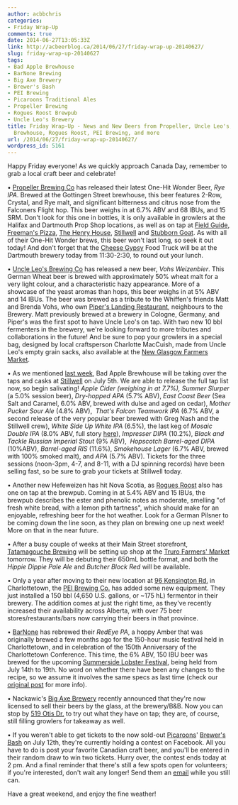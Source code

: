 ```yaml
---
author: acbbchris
categories:
- Friday Wrap-Up
comments: true
date: 2014-06-27T13:05:33Z
link: http://acbeerblog.ca/2014/06/27/friday-wrap-up-20140627/
slug: friday-wrap-up-20140627
tags:
- Bad Apple Brewhouse
- BarNone Brewing
- Big Axe Brewery
- Brewer's Bash
- PEI Brewing
- Picaroons Traditional Ales
- Propeller Brewing
- Rogues Roost Brewpub
- Uncle Leo's Brewery
title: Friday Wrap-Up - News and New Beers from Propeller, Uncle Leo's, Bad Apple
  Brewhouse, Rogues Roost, PEI Brewing, and more
url: /2014/06/27/friday-wrap-up-20140627/
wordpress_id: 5161
---
```


Happy Friday everyone! As we quickly approach Canada Day, remember to grab a local craft beer and celebrate!

• [Propeller Brewing Co](http://www.drinkpropeller.ca/) has released their latest One-Hit Wonder Beer, _Rye IPA_. Brewed at the Gottingen Street brewhouse, this beer features 2-Row, Crystal, and Rye malt, and significant bitterness and citrus nose from the Falconers Flight hop. This beer weighs in at 6.7% ABV and 68 IBUs, and 15 SRM. Don't look for this one in bottles, it is only available in growlers at the Halifax and Dartmouth Prop Shop locations, as well as on tap at [Field Guide](http://fieldguidehfx.com/), [Freeman's Pizza](http://www.freemanspizza.ca/), [The Henry House](http://www.henryhouse.ca/), [Stillwell](http://www.barstillwell.com/) and [Stubborn Goat](http://www.stubborngoat.ca/). As with all of their One-Hit Wonder brews, this beer won't last long, so seek it out today! And don't forget that the [Cheese Gypsy](http://cheesegypsy.ca) Food Truck will be at the Dartmouth brewery today from 11:30-2:30, to round out your lunch.

• [Uncle Leo's Brewing Co](http://uncleleosbrewery.ca/) has released a new beer, _Vohs Weizenbier_. This German Wheat beer is brewed with approximately 50% wheat malt for a very light colour, and a characteristic hazy appearance. More of a showcase of the yeast aromas than hops, this beer weighs in at 5% ABV and 14 IBUs. The beer was brewed as a tribute to the Whiffen's friends Matt and Brenda Vohs, who own [Piper's Landing Restaurant](http://www.piperslandingrestaurant.com/), neighbours to the Brewery. Matt previously brewed at a brewery in Cologne, Germany, and Piper's was the first spot to have Uncle Leo's on tap. With two new 10 bbl fermenters in the brewery, we're looking forward to more tributes and collaborations in the future! And be sure to pop your growlers in a special bag, designed by local craftsperson Charlotte MacCuish, made from Uncle Leo's empty grain sacks, also available at the [New Glasgow Farmers Market](https://www.facebook.com/pages/New-Glasgow-Farmers-Market-Cooperative/213341165357086).

• As we mentioned [last week](http://atlanticcanadabeerblog.wordpress.com/2014/06/20/friday-wrap-up-6/), Bad Apple Brewhouse will be taking over the taps and casks at [Stillwell](http://www.barstillwell.com/) on July 5th. We are able to release the full tap list now, so begin salivating!
_Apple Cider _(weighing in at 7.7%),_ Summer Slurper_ (a 5.0% session beer), _Dry-hopped APA_ (5.7% ABV), _East Coast Beer_ (Sea Salt and Caramel, 6.0% ABV, brewed with dulse and aged on cedar), _Mother Pucker Sour Ale_ (4.8% ABV),  _That's Falcon Teamwork IPA_ (6.7% ABV, a second release of the very popular beer brewed with Greg Nash and the Stillwell crew), _White Side Up White IPA_ (6.5%), the last keg of _Mosaic Double IPA_ (8.0% ABV, full story [here](http://atlanticcanadabeerblog.wordpress.com/2014/06/13/friday-wrap-up-20140613/)), _Impresser DIPA_ (10.2%), _Black and Tackle Russian Imperial Stout_ (9% ABV),  _Hopscotch Barrel-aged DIPA_ (10%ABV), _Barrel-aged RIS_ (11.6%), _Smokehouse Lager_ (6.7% ABV, brewed with 100% smoked malt), and _APA_ (5.7% ABV).
Tickets for the three sessions (noon-3pm, 4-7, and 8-11, with a DJ spinning records) have been selling fast, so be sure to grab your tickets at Stillwell today.

• Another new Hefeweizen has hit Nova Scotia, as [Rogues Roost](http://www.roguesroost.ca/) also has one on tap at the brewpub. Coming in at 5.4% ABV and 15 IBUs, the brewpub describes the ester and phenolic notes as moderate, smelling "of fresh white bread, with a lemon pith tartness", which should make for an enjoyable, refreshing beer for the hot weather. Look for a German Pilsner to be coming down the line soon, as they plan on brewing one up next week! More on that in the near future.

• After a busy couple of weeks at their Main Street storefront, [Tatamagouche Brewing](http://tatabrew.com/) will be setting up shop at the [Truro Farmers' Market](http://www.trurofarmersmarket.org/) tomorrow. They will be debuting their 650mL bottle format, and both the _Hippie Dippie Pale Ale_ and _Butcher Block Red_ will be available.

• Only a year after moving to their new location at [96 Kensington Rd.](https://www.google.ca/maps/place/96+Kensington+Rd/@46.252668,-63.1153749,17z/data=!3m1!4b1!4m2!3m1!1s0x4b5e52be39678e25:0x2def3dc28e2964fa) in Charlottetown, the [PEI Brewing Co.](http://peibrewingcompany.com/) has added some new equipment. They just installed a 150 bbl (4,650 U.S. gallons, or ~175 hL) fermentor in their brewery. The addition comes at just the right time, as they've recently increased their availability across Alberta, with over 75 beer stores/restaurants/bars now carrying their beers in that province.

• [BarNone](https://www.facebook.com/BarNone.Brewing) has rebrewed their _RedEye PA_, a hoppy Amber that was originally brewed a few months ago for the 150-hour music festival held in Charlottetown, and in celebration of the 150th Anniversary of the Charlottetown Conference. This time, the 6% ABV, 150 IBU beer was brewed for the upcoming [Summerside Lobster Festival](http://summersidelobsterfest.com/), being held from July 14th to 19th. No word on whether there have been any changes to the recipe, so we assume it involves the same specs as last time (check our [original post](http://atlanticcanadabeerblog.wordpress.com/2014/03/21/friday-wrap-up/) for more info).

• Nackawic's [Big Axe Brewery](https://www.facebook.com/BigAxeBrewery) recently announced that they're now licensed to sell their beers by the glass, at the brewery/B&B. Now you can stop by [519 Otis Dr.](https://www.google.ca/maps/place/519+Otis+Dr/@45.9736053,-67.2415564,17z/data=!3m1!4b1!4m2!3m1!1s0x4ca45b2330915c69:0xc8a54f4cada252ee) to try out what they have on tap; they are, of course, still filling growlers for takeaway as well.

• If you weren't able to get tickets to the now sold-out [Picaroons](https://www.facebook.com/picaroons)' [Brewer's Bash](https://www.facebook.com/PicaroonsBrewersBash) on July 12th, they're currently holding a contest on Facebook. All you have to do is post your favorite Canadian craft beer, and you'll be entered in their random draw to win two tickets. Hurry over, the contest ends today at 2 pm. And a final reminder that there's still a few spots open for volunteers; if you're interested, don't wait any longer! Send them an [email](mailto:volunteer<at>picaroons.ca) while you still can.

Have a great weekend, and enjoy the fine weather!
